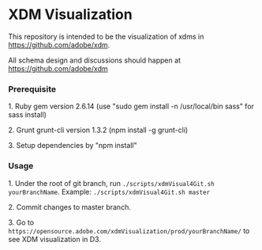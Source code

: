 # XDM Visualization

This repository is intended to be the visualization of xdms in https://github.com/adobe/xdm.

All schema design and discussions should happen at https://github.com/adobe/xdm

### Prerequisite

1\. Ruby gem version 2.6.14 (use "sudo gem install -n /usr/local/bin sass" for sass install)

2\. Grunt grunt-cli version 1.3.2 (npm install -g grunt-cli)

3\. Setup dependencies by "npm install"


### Usage

1\. Under the root of git branch, run `./scripts/xdmVisual4Git.sh yourBranchName`. Example: `./scripts/xdmVisual4Git.sh master`

2\. Commit changes to master branch.

3\. Go to `https://opensource.adobe.com/xdmVisualization/prod/yourBranchName/` to see XDM visualization in D3. 